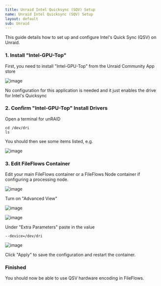 ```yaml
---
title: Unraid Intel Quicksync (SQV) Setup
name: Unraid Intel Quicksync (SQV) Setup
layout: default
sub: Unraid
---
```



This guide details how to set up and configure Intel's Quick Sync (QSV) on Unraid.

### 1. Install "Intel-GPU-Top"
First, you need to install "Intel-GPU-Top" from the Unraid Community App store

![image](https://user-images.githubusercontent.com/958400/170898889-7a3a0a6d-9b8e-4926-b14d-87a85010668f.png)

No configuration for this application is needed and it just enables the drive for Intel's Quicksync

### 2. Confirm "Intel-GPU-Top" Install Drivers
Open a terminal for unRAID
```
cd /dev/dri
ls
```
You should then see some items listed, e.g.

![image](https://user-images.githubusercontent.com/958400/170899038-b9b212df-0ceb-4553-95e5-f492d8f6f29d.png)


### 3. Edit FileFlows Container
Edit your main FileFlows container or a FileFlows Node container if configuring a processing node.

![image](https://user-images.githubusercontent.com/958400/170899290-8f925632-f615-4db0-b9ae-88cd2883b9b3.png)

Turn on "Advanced View"

![image](https://user-images.githubusercontent.com/958400/170899323-8b8bad69-68c3-4f54-80d2-a21c379339c6.png)

![image](https://user-images.githubusercontent.com/958400/170899335-3dafe39c-6961-4ec9-9f6e-50d405bc61e7.png)

Under "Extra Parameters" paste in the value
```
--device=/dev/dri
```

![image](https://user-images.githubusercontent.com/958400/170899458-71d71424-f091-450d-a197-c88fb91e15de.png)

Click "Apply" to save the configuration and restart the container.

### Finished
You should now be able to use QSV hardware encoding in FileFlows.